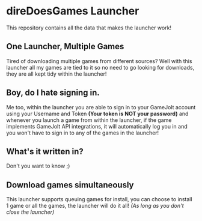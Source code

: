 # direDoesGames Launcher

This repository contains all the data that makes the launcher work!


## One Launcher, Multiple Games

Tired of downloading multiple games from different sources? Well with this launcher all my games are tied to it so no need to go looking for downloads, they are all kept tidy within the launcher!

## Boy, do I hate signing in.

Me too, within the launcher you are able to sign in to your GameJolt account using your Username and Token **(Your token is NOT your password)** and whenever you launch a game from within the launcher, if the game implements GameJolt API integrations, it will automatically log you in and you won't have to sign in to any of the games in the launcher!

## What's it written in?

Don't you want to know ;)

## Download games simultaneously

This launcher supports queuing games for install, you can choose to install 1 game or all the games, the launcher will do it all! _(As long as you don't close the launcher)_
